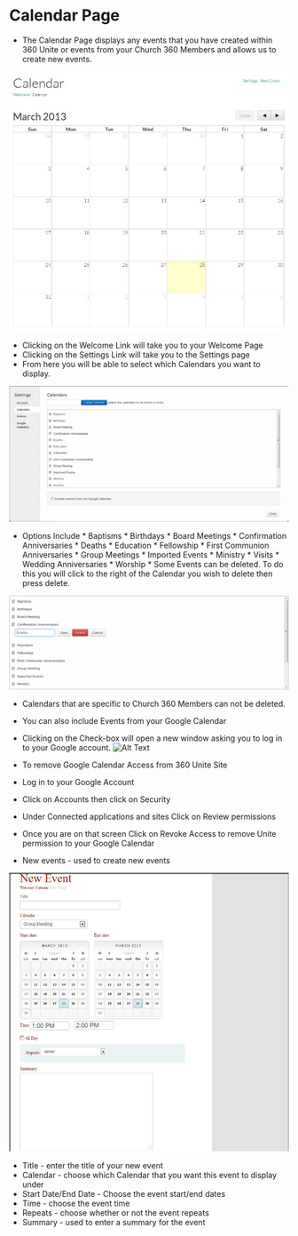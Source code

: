 # Calendar Page

  * The Calendar Page displays any events that you have created within 360 Unite or events from your Church 360 Members and allows us to create new events.

![Alt Text](https://github.com/concordia-publishing-house/unite-help/raw/master//images/calendar.JPG "")


   * Clicking on the Welcome Link will take you to your Welcome Page
   * Clicking on the Settings Link will take you to the Settings page
   * From here you will be able to select which Calendars you want to display.

![Alt Text](https://github.com/concordia-publishing-house/unite-help/raw/master//images/calendarsettings.JPG "")

   * Options Include
    * Baptisms
    * Birthdays
    * Board Meetings
    * Confirmation Anniversaries
    * Deaths
    * Education
    * Fellowship
    * First Communion Anniversaries
    * Group Meetings
    * Imported Events
    * Ministry
    * Visits
    * Wedding Anniversaries
    * Worship
    * Some Events can be deleted.  To do this you will click to the right of the Calendar you wish to delete then press delete.

![Alt Text](https://github.com/concordia-publishing-house/unite-help/raw/master//images/savedeletecancel.JPG "")

* Calendars that are specific to Church 360 Members can not be deleted.

* You can also include Events from your Google Calendar
* Clicking on the Check-box will open a new window asking you to log in to your Google account.
![Alt Text](https://github.com/concordia-publishing-house/unite-help/raw/master//images/GoogleSignIn.JPG "")
 * To remove Google Calendar Access from 360 Unite Site
* Log in to your Google Account
* Click on Accounts then click on Security
* Under Connected applications and sites Click on Review permissions
* Once you are on that screen Click on Revoke Access to remove Unite permission to your Google Calendar

* New events - used to create new events

![Alt Text](https://github.com/concordia-publishing-house/unite-help/raw/master//images/newevent.JPG "")

* Title - enter the title of your new event
* Calendar - choose which Calendar that you want this event to display under
* Start Date/End Date - Choose the event start/end dates
* Time - choose the event time
* Repeats - choose whether or not the event repeats
* Summary - used to enter a summary for the event